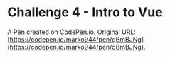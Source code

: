 # Challenge 4 - Intro to Vue

A Pen created on CodePen.io. Original URL: [https://codepen.io/marko944/pen/qBmBJNg](https://codepen.io/marko944/pen/qBmBJNg).


